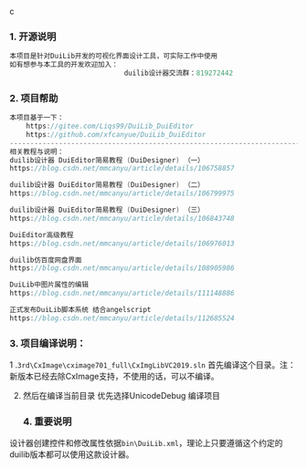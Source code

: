 ﻿c

### 1. 开源说明


```c++
本项目是针对DuiLib开发的可视化界面设计工具，可实际工作中使用
如有想参与本工具的开发欢迎加入：
							duilib设计器交流群：819272442
```

### 2.  项目帮助	

```c++
本项目基于一下：
	https://gitee.com/Liqs99/DuiLib_DuiEditor
	https://github.com/xfcanyue/DuiLib_DuiEditor
-------------------------------------------------------------------------
相关教程与说明：	
duilib设计器 DuiEditor简易教程 (DuiDesigner) （一）
https://blog.csdn.net/mmcanyu/article/details/106758857

duilib设计器 DuiEditor简易教程 (DuiDesigner) （二）
https://blog.csdn.net/mmcanyu/article/details/106799975

duilib设计器 DuiEditor简易教程 (DuiDesigner) （三）
https://blog.csdn.net/mmcanyu/article/details/106843748

DuiEditor高级教程
https://blog.csdn.net/mmcanyu/article/details/106976013

duilib仿百度网盘界面
https://blog.csdn.net/mmcanyu/article/details/108905986

DuiLib中图片属性的编辑
https://blog.csdn.net/mmcanyu/article/details/111148886

正式发布DuiLib脚本系统 结合angelscript 
https://blog.csdn.net/mmcanyu/article/details/112685524
```
### 3. 项目编译说明：

   1 .`3rd\CxImage\cximage701_full\CxImgLibVC2019.sln` 首先编译这个目录。注：新版本已经去除CxImage支持，不使用的话，可以不编译。 

2. 然后在编译当前目录  优先选择UnicodeDebug 编译项目

    
   
   ### 4. 重要说明

设计器创建控件和修改属性依据`bin\DuiLib.xml`，理论上只要遵循这个约定的duilib版本都可以使用这款设计器。